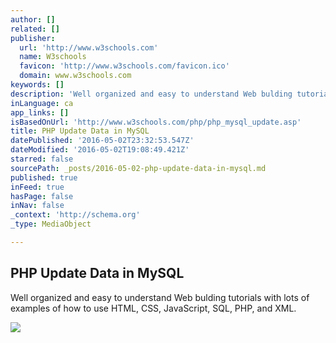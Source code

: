 ```yaml
---
author: []
related: []
publisher:
  url: 'http://www.w3schools.com'
  name: W3schools
  favicon: 'http://www.w3schools.com/favicon.ico'
  domain: www.w3schools.com
keywords: []
description: 'Well organized and easy to understand Web bulding tutorials with lots of examples of how to use HTML, CSS, JavaScript, SQL, PHP, and XML.'
inLanguage: ca
app_links: []
isBasedOnUrl: 'http://www.w3schools.com/php/php_mysql_update.asp'
title: PHP Update Data in MySQL
datePublished: '2016-05-02T23:32:53.547Z'
dateModified: '2016-05-02T19:08:49.421Z'
starred: false
sourcePath: _posts/2016-05-02-php-update-data-in-mysql.md
published: true
inFeed: true
hasPage: false
inNav: false
_context: 'http://schema.org'
_type: MediaObject

---
```

<article style=""><h1>PHP Update Data in MySQL</h1><p>Well organized and easy to understand Web bulding tutorials with lots of examples of how to use HTML, CSS, JavaScript, SQL, PHP, and XML.</p><img src="http://www.w3schools.com/images/colorpicker.gif" /></article>